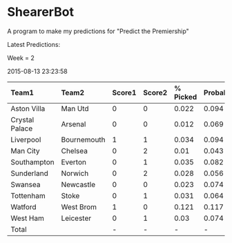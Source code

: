 # ShearerBot
A program to make my predictions for "Predict the Premiership"

Latest Predictions:

Week = 2

2015-08-13 23:23:58
<sub>


|Team1          |Team2       |Score1 |Score2 |% Picked |Probability |Expected |SD    |n    |
|:--------------|:-----------|:------|:------|:--------|:-----------|:--------|:-----|:----|
|Aston Villa    |Man Utd     |0      |0      |0.022    |0.094       |1.16     |2.186 |3255 |
|Crystal Palace |Arsenal     |0      |0      |0.012    |0.069       |1.022    |1.987 |3199 |
|Liverpool      |Bournemouth |1      |1      |0.034    |0.094       |1.016    |2.155 |3203 |
|Man City       |Chelsea     |0      |2      |0.01     |0.043       |1.026    |1.795 |3200 |
|Southampton    |Everton     |0      |1      |0.035    |0.082       |1.075    |2.09  |3219 |
|Sunderland     |Norwich     |0      |2      |0.028    |0.056       |1.187    |1.926 |3209 |
|Swansea        |Newcastle   |0      |0      |0.023    |0.074       |1.067    |2.035 |3210 |
|Tottenham      |Stoke       |0      |1      |0.031    |0.064       |0.893    |1.917 |3207 |
|Watford        |West Brom   |1      |0      |0.121    |0.117       |0.68     |0.958 |3203 |
|West Ham       |Leicester   |0      |1      |0.03     |0.074       |1.189    |2.055 |3202 |
|Total          |            |-      |-      |-        |-           |10.315   |6.13  |3255 |

</sub>